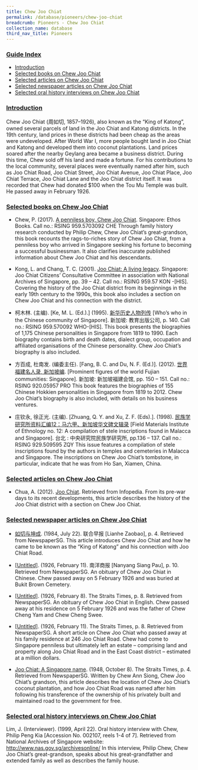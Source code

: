```yaml
---
title: Chew Joo Chiat
permalink: /database/pioneers/chew-joo-chiat
breadcrumb: Pioneers - Chew Joo Chiat
collection_name: database
third_nav_title: Pioneers
---
```


### <u>Guide Index</u>

* [Introduction](#introduction)
* [Selected books on Chew Joo Chiat](#selected-books-on-chew-joo-chiat)
* [Selected articles on Chew Joo Chiat](#selected-articles-on-chew-joo-chiat)
* [Selected newspaper articles on Chew Joo Chiat](#selected-newspaper-articles-on-chew-joo-chiat)
* [Selected oral history interviews on Chew Joo Chiat](#selected-oral-history-interviews-on-chew-joo-chiat)


### <u>Introduction</u>

Chew Joo Chiat (周如切, 1857–1926), also known as the “King of Katong”, owned several parcels of land in the Joo Chiat and Katong districts. In the 19th century, land prices in these districts had been cheap as the areas were undeveloped. After World War I, more people bought land in Joo Chiat and Katong and developed them into coconut plantations. Land prices soared after the nearby Geylang area became a business district. During this time, Chew sold off his land and made a fortune. For his contributions to the local community, several places were eventually named after him, such as Joo Chiat Road, Joo Chiat Street, Joo Chiat Avenue, Joo Chiat Place, Joo Chiat Terrace, Joo Chiat Lane and the Joo Chiat district itself. It was recorded that Chew had donated $100 when the Tou Mu Temple was built. He passed away in February 1926.


### <u>Selected books on Chew Joo Chiat</u>

* Chew, P. (2017). [A penniless boy, Chew Joo Chiat](http://eservice.nlb.gov.sg/item_holding_s.aspx?bid=202800059). Singapore: Ethos Books.
Call no.: RSING 959.5703092 CHE
Through family history research conducted by Philip Chew, Chew Joo Chiat’s great-grandson, this book recounts the rags-to-riches story of Chew Joo Chiat, from a penniless boy who arrived in Singapore seeking his fortune to becoming a successful businessman. It also clarifies inaccurate published information about Chew Joo Chiat and his descendants.
 

* Kong, L. and Chang, T. C. (2001). [Joo Chiat: A living legacy](http://eservice.nlb.gov.sg/item_holding_s.aspx?bid=10354011). Singapore: Joo Chiat Citizens’ Consultative Committee in association with National Archives of Singapore, pp. 39 – 42.
Call no.: RSING 959.57 KON -\[HIS\].
Covering the history of the Joo Chiat district from its beginnings in the early 19th century to the 1990s, this book also includes a section on Chew Joo Chiat and his connection with the district.
 

* 柯木林. (主编). [Ke, M. L. (Ed.).] (1995). [新华历史人物列传](http://eservice.nlb.gov.sg/item_holding_s.aspx?bid=84500628)  [Who’s who in the Chinese community of Singapore]. 新加坡: 教育出版公司, p. 140.
Call no.: RSING 959.570092 WHO-\[HIS\].
This book presents the biographies of 1,175 Chinese personalities in Singapore from 1819 to 1990. Each biography contains birth and death dates, dialect group, occupation and affiliated organisations of the Chinese personality. Chew Joo Chiat’s biography is also included.
 

* 方百成, 杜南发. (编委主任). [Fang, B. C. and Du, N. F. (Ed.)]. (2012). [世界福建名人录, 新加坡编](http://eservice.nlb.gov.sg/item_holding_s.aspx?bid=200125706). [Prominent figures of the world Fujian communities: Singapore]. 新加坡: 新加坡福建会馆, pp. 150 – 151.
Call no.: RSING 920.05957 PRO
This book features the biographies of 155 Chinese Hokkien personalities in Singapore from 1819 to 2012. Chew Joo Chiat’s biography is also included, with details on his business ventures.
 

* 庄钦永, 徐正光. (主编). [Zhuang, Q. Y. and Xu, Z. F. (Eds).]. (1998). [民族学研究所资料汇编12：马六甲、新加坡华文碑文辑录](http://eservice.nlb.gov.sg/item_holding_s.aspx?bid=84534682) [Field Materials Institute of Ethnology no. 12: A compilation of stele inscriptions found in Malacca and Singapore]. 台北 : 中央研究院民族学研究所, pp.136 – 137.
Call no.: RSING 929.509595 ZQY
This issue features a compilation of stele inscriptions found by the authors in temples and cemeteries in Malacca and Singapore. The inscriptions on Chew Joo Chiat’s tombstone, in particular, indicate that he was from Ho San, Xiamen, China.
 

### <u>Selected articles on Chew Joo Chiat</u>

* Chua, A. (2012). [Joo Chiat](http://eresources.nlb.gov.sg/infopedia/articles/SIP_946__2008-11-13.html). Retrieved from Infopedia.
From its pre-war days to its recent developments, this article describes the history of the Joo Chiat district with a section on Chew Joo Chiat.
 

### <u>Selected newspaper articles on Chew Joo Chiat</u>

* [如切与坤成](http://eresources.nlb.gov.sg/newspapers/Digitised/Article/lhzb19840722-1.2.12.10). (1984, July 22). 联合早报 [Lianhe Zaobao], p. 4. Retrieved from NewspaperSG.
This article introduces Chew Joo Chiat and how he came to be known as the “King of Katong” and his connection with Joo Chiat Road.
 

* [[Untitled]](http://eresources.nlb.gov.sg/newspapers/Digitised/Article/nysp19260211-1.2.18.4). (1926, February 11). 南洋商报 [Nanyang Siang Pau], p. 10. Retrieved from NewspaperSG.
An obituary of Chew Joo Chiat in Chinese. Chew passed away on 5 February 1926 and was buried at Bukit Brown Cemetery.
 

* [[Untitled]](http://eresources.nlb.gov.sg/newspapers/Digitised/Article/straitstimes19260208-1.2.25). (1926, February 8). The Straits Times, p. 8. Retrieved from NewspaperSG.
An obituary of Chew Joo Chiat in English. Chew passed away at his residence on 5 February 1926 and was the father of Chew Cheng Yam and Chew Cheng Swee.
 

* [[Untitled]](http://eresources.nlb.gov.sg/newspapers/Digitised/Article/straitstimes19260211-1.2.42). (1926, February 11). The Straits Times, p. 8. Retrieved from NewspaperSG.
A short article on Chew Joo Chiat who passed away at his family residence at 246 Joo Chiat Road. Chew had come to Singapore penniless but ultimately left an estate – comprising land and property along Joo Chiat Road and in the East Coast district – estimated at a million dollars.
 

* [Joo Chiat: A Singapore name](http://eresources.nlb.gov.sg/newspapers/Digitised/Article/straitstimes19481008-1.2.44.1). (1948, October 8). The Straits Times, p. 4. Retrieved from NewspaperSG.
Written by Chew Ann Siong, Chew Joo Chiat’s grandson, this article describes the location of Chew Joo Chiat’s coconut plantation, and how Joo Chiat Road was named after him following his transference of the ownership of his privately built and maintained road to the government for free.
 

### <u>Selected oral history interviews on Chew Joo Chiat</u>

Lim, J. (Interviewer). (1999, April 22). Oral history interview with Chew, Philip Peng Kia [Accession No. 002107, reels 1-4 of 7]. Retrieved from National Archives of Singapore website: http://www.nas.gov.sg/archivesonline/
In this interview, Philip Chew, Chew Joo Chiat’s great-grandson, speaks about his great-grandfather and extended family as well as describes the family house.